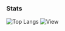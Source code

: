 ### Stats
[Hide]: <> (![Andy's GitHub stats]https://github-readme-stats.vercel.app/api?username=CS-Andy&show_icons=true&theme=nord)

![Top Langs](https://github-readme-stats.vercel.app/api/top-langs/?username=CS-Andy&layout=compact&theme=nord)
![View](https://komarev.com/ghpvc/?username=CS-Andy)
